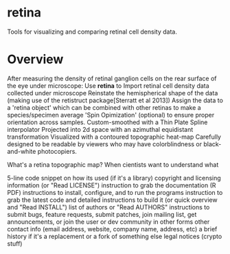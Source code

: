 retina
======

Tools for visualizing and comparing retinal cell density data.


Overview
======
After measuring the density of retinal ganglion cells on the rear surface of the eye under microscope:
Use **retina** to
  Import retinal cell density data collected under microscope
  Reinstate the hemispherical shape of the data (making use of the retistruct package[Sterratt et al 2013])
  Assign the data to a 'retina object' which can be
    combined with other retinas to make a species/specimen average
      'Spin Opimization' (optional) to ensure proper orientation across samples.
    Custom-smoothed with a Thin Plate Spline interpolator
    Projected into 2d space with an azimuthal equidistant transformation
    Visualized with a contoured topographic heat-map
      Carefully designed to be readable by viewers who may have colorblindness or black-and-white photocopiers.
  
What's a retina topographic map?
  When cientists want to understand what 




5-line code snippet on how its used (if it's a library)
copyright and licensing information (or "Read LICENSE")
instruction to grab the documentation (R PDF)
instructions to install, configure, and to run the programs
instruction to grab the latest code and detailed instructions to build it (or quick overview and "Read INSTALL")
list of authors or "Read AUTHORS"
instructions to submit bugs, feature requests, submit patches, join mailing list, get announcements, or join the user or dev community in other forms
other contact info (email address, website, company name, address, etc)
a brief history if it's a replacement or a fork of something else
legal notices (crypto stuff)
